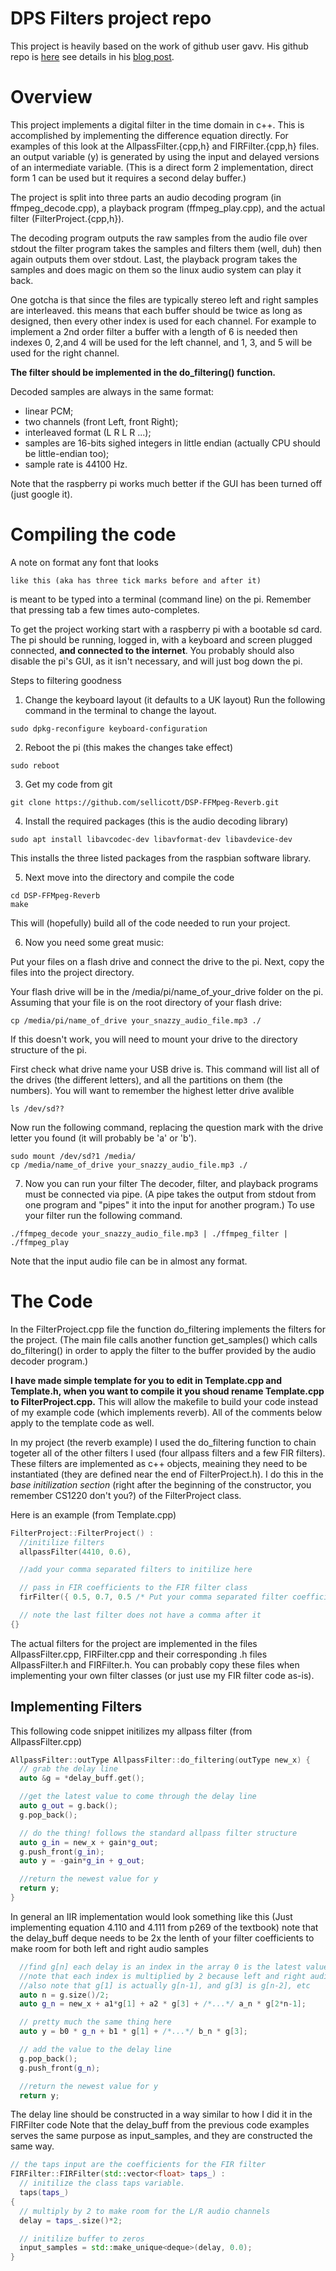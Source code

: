# DPS Filters project repo
This project is heavily based on the work of github user gavv. 
His github repo is [here](https://github.com/gavv/snippets/tree/master/decode_play)
see details in his [blog post](https://gavv.github.io/blog/decode-play/).

# Overview

This project implements a digital filter in the time domain in c++.
This is accomplished by implementing the difference equation directly.
For examples of this look at the AllpassFilter.{cpp,h} and FIRFilter.{cpp,h} files.
an output variable (y) is generated by using the input and delayed versions of an
intermediate variable. (This is a direct form 2 implementation, direct form 1 can
be used but it requires a second delay buffer.)

The project is split into three parts an audio decoding program (in ffmpeg_decode.cpp),
a playback program (ffmpeg_play.cpp), and the actual filter (FilterProject.{cpp,h}).

The decoding program outputs the raw samples from the audio file over stdout the filter program
takes the samples and filters them (well, duh) then again outputs them over stdout. Last, the 
playback program takes the samples and does magic on them so the linux audio system can play
it back.

One gotcha is that since the files are typically stereo left and right samples are interleaved.
this means that each buffer should be twice as long as designed, then every other index is used for each channel.
For example to implement a 2nd order filter a buffer with a length of 6 is needed then indexes
0, 2,and 4 will be used for the left channel, and 1, 3, and 5 will be used for the right channel.

**The filter should be implemented in the do_filtering() function.**

Decoded samples are always in the same format:
* linear PCM;
* two channels (front Left, front Right);
* interleaved format (L R L R ...);
* samples are 16-bits sighed integers in little endian (actually CPU should be little-endian too);
* sample rate is 44100 Hz.

Note that the raspberry pi works much better if the GUI has been turned off (just google it).
# Compiling the code 

A note on format any font that looks
```
like this (aka has three tick marks before and after it)
```
is meant to be typed into a terminal (command line) on the pi. Remember that pressing tab a few times auto-completes.

To get the project working start with a raspberry pi with a bootable sd card. 
The pi should be running, logged in, with a keyboard and screen plugged connected, **and connected to the internet**.
You probably should also disable the pi's GUI, as it isn't necessary, and will just bog down the pi.

Steps to filtering goodness
1. Change the keyboard layout (it defaults to a UK layout)
  Run the following command in the terminal to change the layout.
  ```
  sudo dpkg-reconfigure keyboard-configuration 
  ```

2. Reboot the pi (this makes the changes take effect)
  ``` 
  sudo reboot 
  ```

3. Get my code from git
  ``` 
  git clone https://github.com/sellicott/DSP-FFMpeg-Reverb.git 
  ```

4. Install the required packages (this is the audio decoding library)
  ``` 
  sudo apt install libavcodec-dev libavformat-dev libavdevice-dev 
  ```
  This installs the three listed packages from the raspbian software library.

5. Next move into the directory and compile the code 
  ```
  cd DSP-FFMpeg-Reverb
  make
  ```
  This will (hopefully) build all of the code needed to run your project.

6. Now you need some great music: 

  Put your files on a flash drive and connect the drive to the pi. Next, copy the files
  into the project directory.
  
  Your flash drive will be in the /media/pi/name_of_your_drive folder on the pi.
  Assuming that your file is on the root directory of your flash drive:
  ``` 
  cp /media/pi/name_of_drive your_snazzy_audio_file.mp3 ./ 
  ```

  If this doesn't work, you will need to mount your drive to the directory structure of the pi.

  First check what drive name your USB drive is. This command will list all of the drives (the different letters),
  and all the partitions on them (the numbers). You will want to remember the highest letter drive avalible
  ```
  ls /dev/sd??
  ```

  Now run the following command, replacing the question mark with the drive letter you found 
  (it will probably be 'a' or 'b').
  ```
  sudo mount /dev/sd?1 /media/
  cp /media/name_of_drive your_snazzy_audio_file.mp3 ./ 
  ```
  

7. Now you can run your filter
  The decoder, filter, and playback programs must be connected via pipe.
  (A pipe takes the output from stdout from one program and "pipes" it into
  the input for another program.) To use your filter run the following command.
  ``` 
  ./ffmpeg_decode your_snazzy_audio_file.mp3 | ./ffmpeg_filter | ./ffmpeg_play 
  ```
  Note that the input audio file can be in almost any format.

# The Code
In the FilterProject.cpp file the function do_filtering implements the filters for the project.
(The main file calls another function get_samples() which calls do_filtering() in order to apply the filter to the buffer
provided by the audio decoder program.) 

**I have made simple template for you to edit in Template.cpp and Template.h, when you want to compile it you shoud rename Template.cpp to FilterProject.cpp.**
This will allow the makefile to build your code instead of my example code (which implements reverb). All of the comments below apply to the template code as
well.

In my project (the reverb example) I used the do_filtering function to chain togeter all of the other filters I used 
(four allpass filters and a few FIR filters). These filters are implemented as c++ objects, meaining they need to be instantiated 
(they are defined near the end of FilterProject.h). I do this in the *base initilization section* 
(right after the beginning of the constructor, you remember CS1220 don't you?) of the FilterProject class. 

Here is an example (from Template.cpp)
```c++
FilterProject::FilterProject() : 
  //initilize filters
  allpassFilter(4410, 0.6), 

  //add your comma separated filters to initilize here 

  // pass in FIR coefficients to the FIR filter class
  firFilter({ 0.5, 0.7, 0.5 /* Put your comma separated filter coefficients here */})

  // note the last filter does not have a comma after it
{}
```

The actual filters for the project are implemented in the files 
AllpassFilter.cpp, FIRFilter.cpp and their corresponding .h files AllpassFilter.h and FIRFilter.h.
You can probably copy these files when implementing your own filter classes (or just use my FIR filter code as-is).

## Implementing Filters
This following code snippet initilizes my allpass filter (from AllpassFilter.cpp)
```c++
AllpassFilter::outType AllpassFilter::do_filtering(outType new_x) {
  // grab the delay line
  auto &g = *delay_buff.get();

  //get the latest value to come through the delay line
  auto g_out = g.back();
  g.pop_back();

  // do the thing! follows the standard allpass filter structure
  auto g_in = new_x + gain*g_out;
  g.push_front(g_in);
  auto y = -gain*g_in + g_out;

  //return the newest value for y
  return y;
}
```

In general an IIR implementation would look something like this 
(Just implementing equation 4.110 and 4.111 from p269 of the textbook)
note that the delay_buff deque needs to be 2x the lenth of your filter coefficients to make room
for both left and right audio samples
```c++
  //find g[n] each delay is an index in the array 0 is the latest value n is the oldest value
  //note that each index is multiplied by 2 because left and right audio samples are interleaved
  //also note that g[1] is actually g[n-1], and g[3] is g[n-2], etc
  auto n = g.size()/2; 
  auto g_n = new_x + a1*g[1] + a2 * g[3] + /*...*/ a_n * g[2*n-1];

  // pretty much the same thing here 
  auto y = b0 * g_n + b1 * g[1] + /*...*/ b_n * g[3];

  // add the value to the delay line
  g.pop_back();
  g.push_front(g_n);

  //return the newest value for y
  return y;
```

The delay line should be constructed in a way similar to how I did it in the FIRFilter code
Note that the delay_buff from the previous code examples serves the same purpose as input_samples, 
and they are constructed the same way.
```c++
// the taps input are the coefficients for the FIR filter
FIRFilter::FIRFilter(std::vector<float> taps_) :
  // initilize the class taps variable.
  taps(taps_)
{
  // multiply by 2 to make room for the L/R audio channels
  delay = taps_.size()*2;

  // initilize buffer to zeros
  input_samples = std::make_unique<deque>(delay, 0.0);
}
```
